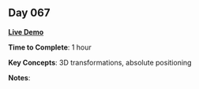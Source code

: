 ## Day 067

**<a href="https://css100.aniqa.dev#day-067">Live Demo</a>**

**Time to Complete**: 1 hour

**Key Concepts**: 3D transformations, absolute positioning

**Notes**:

